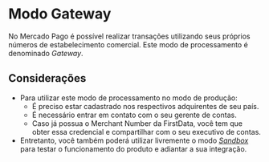 # Modo Gateway

No Mercado Pago é possível realizar transações utilizando seus próprios números de estabelecimento comercial. Este modo de processamento é denominado _Gateway_.

## Considerações

* Para utilizar este modo de processamento no modo de produção:
	* É preciso estar cadastrado nos respectivos adquirentes de seu país.
	* É necessário entrar em contato com o seu gerente de contas.
	* Caso já possua o Merchant Number da FirstData, você tem que obter essa credencial e compartilhar com o seu executivo de contas.
* Entretanto, você também poderá utilizar livremente o modo [_Sandbox_](testing.en.md) para testar o funcionamento do produto e adiantar a sua integração.
